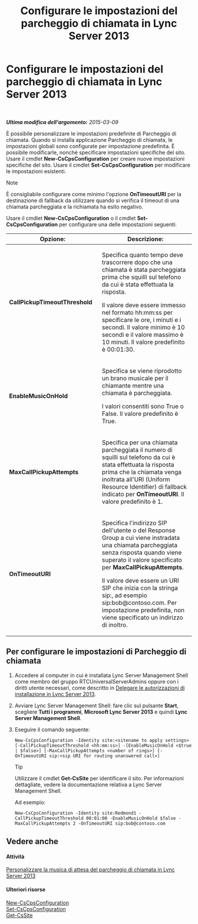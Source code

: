 ﻿---
title: Configurare le impostazioni del parcheggio di chiamata in Lync Server 2013
TOCTitle: Configurare le impostazioni del parcheggio di chiamata in Lync Server 2013
ms:assetid: 3bed9d09-8363-4fff-a220-f0f6d3a81241
ms:mtpsurl: https://technet.microsoft.com/it-it/library/Gg425886(v=OCS.15)
ms:contentKeyID: 49300268
ms.date: 08/24/2015
mtps_version: v=OCS.15
ms.translationtype: HT
---

# Configurare le impostazioni del parcheggio di chiamata in Lync Server 2013

 

_**Ultima modifica dell'argomento:** 2015-03-09_

È possibile personalizzare le impostazioni predefinite di Parcheggio di chiamata. Quando si installa applicazione Parcheggio di chiamata, le impostazioni globali sono configurate per impostazione predefinita. È possibile modificarle, nonché specificare impostazioni specifiche del sito. Usare il cmdlet **New-CsCpsConfiguration** per creare nuove impostazioni specifiche del sito. Usare il cmdlet **Set-CsCpsConfiguration** per modificare le impostazioni esistenti.


> [!NOTE]
> È consigliabile configurare come minimo l'opzione <STRONG>OnTimeoutURI</STRONG> per la destinazione di fallback da utilizzare quando si verifica il timeout di una chiamata parcheggiata e la richiamata ha esito negativo.



Usare il cmdlet **New-CsCpsConfiguration** o il cmdlet **Set-CsCpsConfiguration** per configurare una delle impostazioni seguenti:


<table>
<colgroup>
<col style="width: 50%" />
<col style="width: 50%" />
</colgroup>
<thead>
<tr class="header">
<th>Opzione:</th>
<th>Descrizione:</th>
</tr>
</thead>
<tbody>
<tr class="odd">
<td><p><strong>CallPickupTimeoutThreshold</strong></p></td>
<td><p>Specifica quanto tempo deve trascorrere dopo che una chiamata è stata parcheggiata prima che squilli sul telefono da cui è stata effettuata la risposta.</p>
<p>Il valore deve essere immesso nel formato hh:mm:ss per specificare le ore, i minuti e i secondi. Il valore minimo è 10 secondi e il valore massimo è 10 minuti. Il valore predefinito è 00:01:30.</p></td>
</tr>
<tr class="even">
<td><p><strong>EnableMusicOnHold</strong></p></td>
<td><p>Specifica se viene riprodotto un brano musicale per il chiamante mentre una chiamata è parcheggiata.</p>
<p>I valori consentiti sono True o False. Il valore predefinito è True.</p></td>
</tr>
<tr class="odd">
<td><p><strong>MaxCallPickupAttempts</strong></p></td>
<td><p>Specifica per una chiamata parcheggiata il numero di squilli sul telefono da cui è stata effettuata la risposta prima che la chiamata venga inoltrata all'URI (Uniform Resource Identifier) di fallback indicato per <strong>OnTimeoutURI</strong>. Il valore predefinito è 1.</p></td>
</tr>
<tr class="even">
<td><p><strong>OnTimeoutURI</strong></p></td>
<td><p>Specifica l'indirizzo SIP dell'utente o del Response Group a cui viene instradata una chiamata parcheggiata senza risposta quando viene superato il valore specificato per <strong>MaxCallPickupAttempts</strong>.</p>
<p>Il valore deve essere un URI SIP che inizia con la stringa sip:, ad esempio sip:bob@contoso.com. Per impostazione predefinita, non viene specificato un indirizzo di inoltro.</p></td>
</tr>
</tbody>
</table>


## Per configurare le impostazioni di Parcheggio di chiamata

1.  Accedere al computer in cui è installata Lync Server Management Shell come membro del gruppo RTCUniversalServerAdmins oppure con i diritti utente necessari, come descritto in [Delegare le autorizzazioni di installazione in Lync Server 2013](lync-server-2013-delegate-setup-permissions.md).

2.  Avviare Lync Server Management Shell: fare clic sul pulsante **Start**, scegliere **Tutti i programmi**, **Microsoft Lync Server 2013** e quindi **Lync Server Management Shell**.

3.  Eseguire il comando seguente:
    
        New-CsCpsConfiguration -Identity site:<sitename to apply settings> [-CallPickupTimeoutThreshold <hh:mm:ss>] -[EnableMusicOnHold <$true | $false>] [-MaxCallPickupAttempts <number of rings>] [-OnTimeoutURI sip:<sip URI for routing unanswered call>]
    
    > [!TIP]  
    > Utilizzare il cmdlet <strong>Get-CsSite</strong> per identificare il sito. Per informazioni dettagliate, vedere la documentazione relativa a Lync Server Management Shell. 
       
    Ad esempio:
    
        New-CsCpsConfiguration -Identity site:Redmond1 -CallPickupTimeoutThreshold 00:01:00 -EnableMusicOnHold $false -MaxCallPickupAttempts 2 -OnTimeoutURI sip:bob@contoso.com

## Vedere anche

#### Attività

[Personalizzare la musica di attesa del parcheggio di chiamata in Lync Server 2013](lync-server-2013-customize-call-park-music-on-hold.md)  

#### Ulteriori risorse

[New-CsCpsConfiguration](https://docs.microsoft.com/en-us/powershell/module/skype/New-CsCpsConfiguration)  
[Set-CsCpsConfiguration](https://docs.microsoft.com/en-us/powershell/module/skype/Set-CsCpsConfiguration)  
[Get-CsSite](https://docs.microsoft.com/en-us/powershell/module/skype/Get-CsSite)

